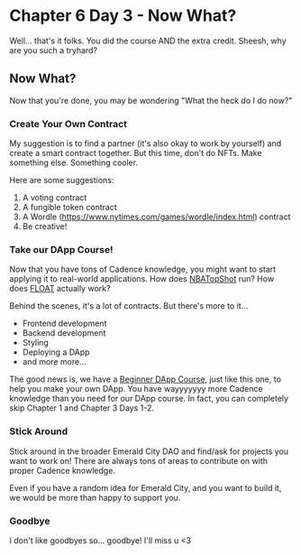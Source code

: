 # Chapter 6 Day 3 - Now What?

Well... that's it folks. You did the course AND the extra credit. Sheesh, why are you such a tryhard?

## Now What?

Now that you're done, you may be wondering "What the heck do I do now?"

### Create Your Own Contract

My suggestion is to find a partner (it's also okay to work by yourself) and create a smart contract together. But this time, don't do NFTs. Make something else. Something cooler.

Here are some suggestions:

1. A voting contract
2. A fungible token contract
3. A Wordle (https://www.nytimes.com/games/wordle/index.html) contract 
4. Be creative!

### Take our DApp Course!

Now that you have tons of Cadence knowledge, you might want to start applying it to real-world applications. How does <a href="https://nbatopshot.com/">NBATopShot</a> run? How does <a href="https://floats.city/">FLOAT</a> actually work?

Behind the scenes, it's a lot of contracts. But there's more to it...
- Frontend development
- Backend development
- Styling
- Deploying a DApp
- and more more...

The good news is, we have a <a href="https://github.com/emerald-dao/beginner-dapp-course">Beginner DApp Course</a>, just like this one, to help you make your own DApp. You have wayyyyyyy more Cadence knowledge than you need for our DApp course. In fact, you can completely skip Chapter 1 and Chapter 3 Days 1-2. 

### Stick Around

Stick around in the broader Emerald City DAO and find/ask for projects you want to work on! There are always tons of areas to contribute on with proper Cadence knowledge.

Even if you have a random idea for Emerald City, and you want to build it, we would be more than happy to support you.

### Goodbye

I don't like goodbyes so... goodbye! I'll miss u <3